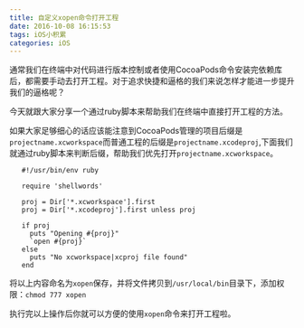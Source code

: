 ```yaml
---
title: 自定义xopen命令打开工程
date: 2016-10-08 16:15:53
tags: iOS小积累
categories: iOS
---
```


通常我们在终端中对代码进行版本控制或者使用CocoaPods命令安装完依赖库后，都需要手动去打开工程。对于追求快捷和逼格的我们来说怎样才能进一步提升我们的逼格呢？

今天就跟大家分享一个通过ruby脚本来帮助我们在终端中直接打开工程的方法。

如果大家足够细心的话应该能注意到CocoaPods管理的项目后缀是`projectname.xcworkspace`而普通工程的后缀是`projectname.xcodeproj`,下面我们就通过ruby脚本来判断后缀，帮助我们优先打开`projectname.xcworkspace`。

       #!/usr/bin/env ruby
 
       require 'shellwords'
 
       proj = Dir['*.xcworkspace'].first
       proj = Dir['*.xcodeproj'].first unless proj
 
       if proj
         puts "Opening #{proj}"
         `open #{proj}`
       else
         puts "No xcworkspace|xcproj file found"
       end
       
将以上内容命名为`xopen`保存，并将文件拷贝到`/usr/local/bin`目录下，添加权限：`chmod 777 xopen`

执行完以上操作后你就可以方便的使用`xopen`命令来打开工程啦。